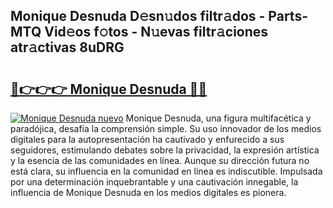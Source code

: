 ## Monique Desnuda D𝚎sn𝚞dos filtr𝚊dos - Parts-MTQ Vid𝚎os f𝚘tos - N𝚞evas filtr𝚊ciones atr𝚊ctivas 8uDRG

# <h2><a href="http://mb1104l.tromn.icu/?c=Monique+Desnuda">🔗👉👉👉 Monique Desnuda 🔗🔗</a></h2>

[![Monique Desnuda nuevo](https://i.imgur.com/pEAQMta.gif)](http://mb1104l.tromn.icu/?c=Monique+Desnuda)
Monique Desnuda, una figura multifacética y paradójica, desafía la comprensión simple. Su uso innovador de los medios digitales para la autopresentación ha cautivado y enfurecido a sus seguidores, estimulando debates sobre la privacidad, la expresión artística y la esencia de las comunidades en línea. Aunque su dirección futura no está clara, su influencia en la comunidad en línea es indiscutible. Impulsada por una determinación inquebrantable y una cautivación innegable, la influencia de Monique Desnuda en los medios digitales es pionera.

